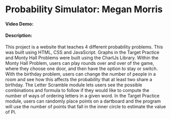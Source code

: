 # Probability Simulator: Megan Morris
#### Video Demo:  <URL HERE>
#### Description:
This project is a website that teaches 4 different probability problems. This was built using HTML, CSS and JavaScript. Graphs in the Target Practice and Monty Hall Problems were built using the ChartJs Library.
Within the Monty Hall Problem, users can play rounds over and over of the game, where they choose one door, and then have the option to stay or switch.
 With the birthday problem, users can change the number of people in a room and see how this affects the probability that at least two share a birthday.
 The Letter Scramble module lets users see the possible combinations and formula to follow if they would like to compute the number of ways of ordering letters in a given word.
In the Target Practice module, users can randomly place points on a dartboard and the program will use the number of points that fall in the inner circle to estimate the value of Pi. 